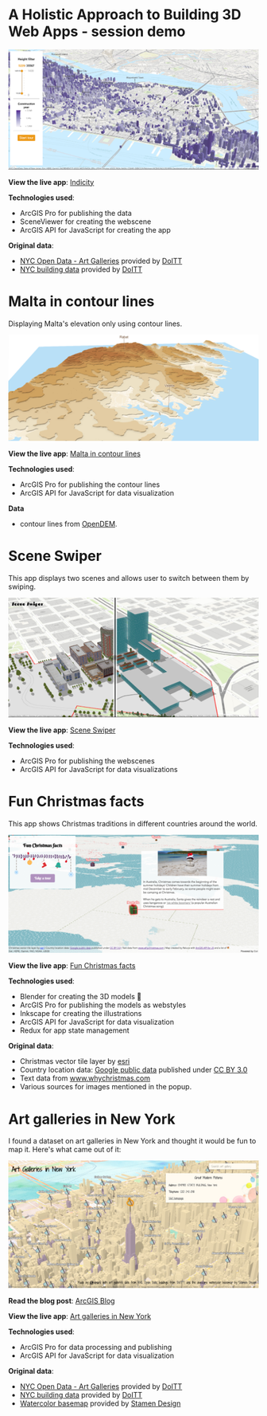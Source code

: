 # A Holistic Approach to Building 3D Web Apps - session demo

![screenshot](./indicity/images/screenshot.png)

**View the live app**: [Indicity](./indicity/)

**Technologies used**:
- ArcGIS Pro for publishing the data
- SceneViewer for creating the webscene
- ArcGIS API for JavaScript for creating the app

**Original data**:
- [NYC Open Data - Art Galleries](https://data.cityofnewyork.us/Recreation/New-York-City-Art-Galleries/tgyc-r5jh/data) provided by [DoITT](http://www1.nyc.gov/site/doitt/index.page)
- [NYC building data](http://www1.nyc.gov/site/doitt/initiatives/3d-building.page) provided by [DoITT](http://www1.nyc.gov/site/doitt/index.page)

# Malta in contour lines

Displaying Malta's elevation only using contour lines.

![screenshot](./malta-contour-lines/images/screenshot.png)

**View the live app**: [Malta in contour lines](./malta-contour-lines/)

**Technologies used**:
- ArcGIS Pro for publishing the contour lines
- ArcGIS API for JavaScript for data visualization

**Data**
- contour lines from [OpenDEM](http://www.opendem.info/download_contours.html).

# Scene Swiper

This app displays two scenes and allows user to switch between them
by swiping.

![screenshot](./scene-swiper/images/screenshot.png)

**View the live app**: [Scene Swiper](./scene-swiper/)

**Technologies used**:
- ArcGIS Pro for publishing the webscenes
- ArcGIS API for JavaScript for data visualizations

# Fun Christmas facts

This app shows Christmas traditions in different countries around the world.

![screenshot](./christmas-map/img/screenshot.png)

**View the live app**: [Fun Christmas facts](./christmas-map/)

**Technologies used**:
- Blender for creating the 3D models 🎁
- ArcGIS Pro for publishing the models as webstyles
- Inkscape for creating the illustrations
- ArcGIS API for JavaScript for data visualization
- Redux for app state management

**Original data**:
 - Christmas vector tile layer by <a href='http://www.arcgis.com/home/item.html?id=dfcb45f8a2ad4b58a1a7547188a0a00cesri' target='_blank'>esri</a>
 - Country location data: <a href='https://developers.google.com/public-data/docs/canonical/countries_csv' target='_blank'>Google public data</a> published under <a href='https://creativecommons.org/licenses/by/3.0/' target='_blank'>CC BY 3.0</a>
 - Text data from <a href='https://www.whychristmas.com/cultures/' target='_blank'>www.whychristmas.com</a>
 - Various sources for images mentioned in the popup.


# Art galleries in New York

I found a dataset on art galleries in New York and thought it would be fun to map it. Here's what came out of it:

![screenshot](./art-galleries-nyc/img/screenshot.png)

**Read the blog post**: [ArcGIS Blog](https://blogs.esri.com/esri/arcgis/2017/09/05/mapping-art-in-3d/)

**View the live app**: [Art galleries in New York](./art-galleries-nyc/index.html)

**Technologies used**:
- ArcGIS Pro for data processing and publishing
- ArcGIS API for JavaScript for data visualization

**Original data**:
- [NYC Open Data - Art Galleries](https://data.cityofnewyork.us/Recreation/New-York-City-Art-Galleries/tgyc-r5jh/data) provided by [DoITT](http://www1.nyc.gov/site/doitt/index.page)
- [NYC building data](http://www1.nyc.gov/site/doitt/initiatives/3d-building.page) provided by [DoITT](http://www1.nyc.gov/site/doitt/index.page)
- [Watercolor basemap](http://maps.stamen.com/#watercolor/) provided by [Stamen Design](http://stamen.com/)
